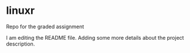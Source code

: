 # linuxr
Repo for the graded assignment

I am editing the README file. 
Adding some more details about
the project description.

